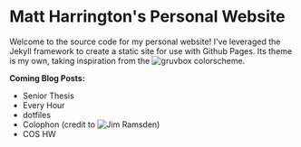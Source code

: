 # Matt Harrington's Personal Website

Welcome to the source code for my personal website! I've leveraged the Jekyll framework to create a static site for use with Github Pages. Its theme is my own, taking inspiration from the ![gruvbox](https://github.com/morhetz/gruvbox) colorscheme.

**Coming Blog Posts:**
- Senior Thesis
- Every Hour
- dotfiles
- Colophon (credit to ![Jim Ramsden](http://jimramsden.com))
- COS HW
